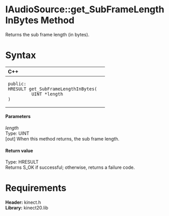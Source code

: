 IAudioSource::get\_SubFrameLengthInBytes Method  
===============================================  

Returns the sub frame length (in bytes). <span id="syntaxSection"></span>

Syntax  
======  

<table>
<colgroup>
<col width="100%" />
</colgroup>
<thead>
<tr class="header">
<th align="left">C++</th>
</tr>
</thead>
<tbody>
<tr class="odd">
<td align="left"><pre><code>public:  
HRESULT get_SubFrameLengthInBytes(  
         UINT *length  
)</code></pre></td>
</tr>
</tbody>
</table>

<span id="ID4EG"></span>
#### Parameters  

*length*    
Type: UINT  
[out] When this method returns, the sub frame length.  

<span id="ID4EP"></span>
#### Return value  

Type: HRESULT  
Returns S\_OK if successful; otherwise, returns a failure code.  

<span id="requirements"></span>

Requirements  
============  

**Header:** kinect.h  
**Library:** kinect20.lib  



<!--Please do not edit the data in the comment block below.-->
<!--
TOCTitle : get_SubFrameLengthInBytes Method
RLTitle : IAudioSource::get_SubFrameLengthInBytes Method
KeywordK : get_SubFrameLengthInBytes method
KeywordK : IAudioSource::get_SubFrameLengthInBytes method
KeywordF : IAudioSource::get_SubFrameLengthInBytes
KeywordF : get_SubFrameLengthInBytes
KeywordF : Microsoft.Kinect.kinect.IAudioSource.get_SubFrameLengthInBytes(UINT@)
KeywordA : M:Microsoft.Kinect.kinect.IAudioSource.get_SubFrameLengthInBytes(UINT@)
AssetID : M:Microsoft.Kinect.kinect.IAudioSource.get_SubFrameLengthInBytes(UINT@)
Locale : en-us
CommunityContent : 1
APIType : Managed
APILocation : 
APIName : Microsoft.Kinect.kinect.IAudioSource::get_SubFrameLengthInBytes
TargetOS : Windows
TopicType : kbSyntax
DevLang : C++
DocSet : K4Wv2
ProjType : K4Wv2Proj
Technology : Kinect for Windows
Product : Kinect for Windows SDK v2
productversion : 20
-->
